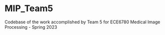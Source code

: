# MIP_Team5
Codebase of the work accomplished by Team 5 for ECE6780 Medical Image Processing - Spring 2023
